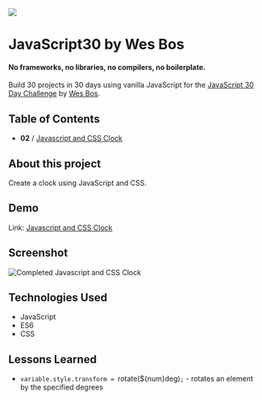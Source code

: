 ![](https://javascript30.com/images/JS3-social-share.png)

# JavaScript30 by Wes Bos

#### No frameworks, no libraries, no compilers, no boilerplate.

Build 30 projects in 30 days using vanilla JavaScript for the [JavaScript 30 Day Challenge](https://JavaScript30.com) by [Wes Bos](http://wesbos.com).

## Table of Contents

- **02** / [Javascript and CSS Clock](https://celina.github.io/javascript30/02%20-%20JS%20and%20CSS%20Clock)

## About this project

Create a clock using JavaScript and CSS.

## Demo

Link: [Javascript and CSS Clock](https://celina.github.io/javascript30/02%20-%20JS%20and%20CSS%20Clock)

## Screenshot

![Completed Javascript and CSS Clock](https://celina.github.io/javascript30/02%20-%20JS%20and%20CSS%20Clock/img/image-1.png)

## Technologies Used

- JavaScript
- ES6
- CSS

## Lessons Learned

- `variable.style.transform = `rotate(${num}deg)`;` - rotates an element by the specified degrees

